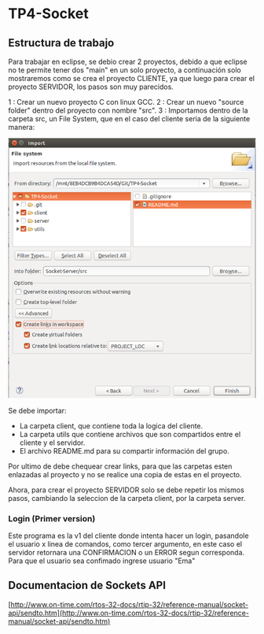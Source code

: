 # TP4-Socket

## Estructura de trabajo
Para trabajar en eclipse, se debio crear 2 proyectos, debido a que eclipse no te permite tener dos "main" en un solo proyecto, a continuación solo mostraremos como se crea el proyecto CLIENTE, ya que luego para crear el proyecto SERVIDOR, los pasos son muy parecidos.

1 : Crear un nuevo proyecto C con linux GCC.
2 : Crear un nuevo "source folder" dentro del proyecto con nombre "src".
3 : Importamos dentro de la carpeta src, un File System, que en el caso del cliente seria de la siguiente manera:  

![Alt text](import_client.png)

Se debe importar:

* La carpeta client, que contiene toda la logica del cliente.
* La carpeta utils que contiene archivos que son compartidos entre el cliente y el servidor.
* El archivo README.md para su compartir información del grupo.

Por ultimo de debe chequear crear links, para que las carpetas esten enlazadas al proyecto y no se realice una copia de estas en el proyecto.

Ahora, para crear el proyecto SERVIDOR solo se debe repetir los mismos pasos, cambiando la seleccion de la carpeta client, por la carpeta server.

### Login (Primer version)  

Este programa es la v1 del cliente donde intenta hacer un login, pasandole el usuario x linea de comandos, como tercer argumento, en este caso el servidor retornara una CONFIRMACION o un ERROR segun corresponda. Para que el usuario sea confimado ingrese usuario "Ema"

## Documentacion de Sockets API
 
[http://www.on-time.com/rtos-32-docs/rtip-32/reference-manual/socket-api/sendto.htm](http://www.on-time.com/rtos-32-docs/rtip-32/reference-manual/socket-api/sendto.htm)
